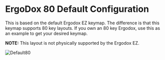# ErgoDox 80 Default Configuration

This is based on the default Ergodox EZ keymap.
The difference is that this keymap supports 80 key layouts.
If you own an 80 key Ergodox, use this as an example to get your desired keymap.

**NOTE:** This layout is not physically supported by the Ergodox EZ.


![Default80](https://i.imgur.com/P2Lga9x.png)
